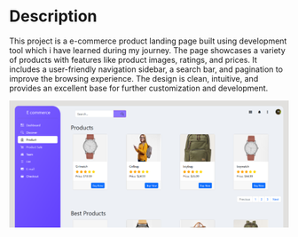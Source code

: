 # Description
This project is a  e-commerce product landing page built using  development  tool which i have learned during my journey.
The page showcases a variety of products with features like product images, ratings, and prices. 
It includes a user-friendly navigation sidebar, a search bar, and pagination to improve the browsing experience. 
The design is clean, intuitive, and provides an excellent base for further customization and development.


![image alt](https://github.com/UTSAVSONI99/E-commerce-page/blob/master/Screenshot%202024-08-19%20182608.png?raw=true)
